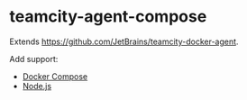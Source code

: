 # teamcity-agent-compose

Extends <https://github.com/JetBrains/teamcity-docker-agent>.

Add support:

- [Docker Compose](https://docs.docker.com/compose/)
- [Node.js](https://nodejs.org)
